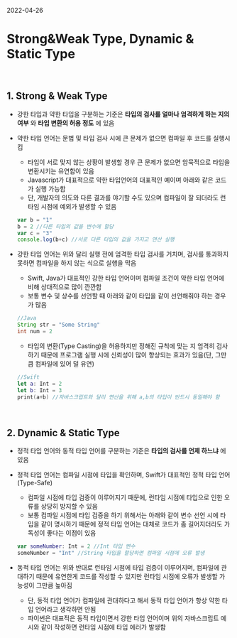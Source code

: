 2022-04-26

# Strong&Weak Type, Dynamic & Static Type

​    

## 1. Strong & Weak Type

- 강한 타입과 약한 타입을 구분하는 기준은 __타입의 검사를 얼마나 엄격하게 하는 지의 여부__ 와 __타입 변환의 허용 정도__ 에 있음

- 약한 타입 언어는 문법 및 타입 검사 시에 큰 문제가 없으면 컴파일 후 코드를 실행시킴

  - 타입이 서로 맞지 않는 상황이 발생할 경우 큰 문제가 없으면 암묵적으로 타입을 변환시키는 유연함이 있음
  - Javascript가 대표적으로 약한 타입언어의 대표적인 예이며 아래와 같은 코드가 실행 가능함
  - 단, 개발자의 의도와 다른 결과를 야기할 수도 있으며 컴파일이 잘 되더라도 런타임 시점에 예외가 발생할 수 있음

  ```javascript
  var b = "1"
  b = 2 //다른 타입의 값을 변수에 할당
  var c = "3"
  console.log(b+c) //서로 다른 타입의 값을 가지고 연산 실행
  ```

- 강한 타입 언어는 위와 달리 실행 전에 엄격한 타입 검사를 거치며, 검사를 통과하지 못하면 컴파일을 하지 않는 식으로 실행을 막음

  - Swift, Java가 대표적인 강한 타입 언어이며 컴파일 조건이 약한 타입 언어에 비해 상대적으로 많이 깐깐함
  - 보통 변수 및 상수를 선언할 때 아래와 같이 타입을 같이 선언해줘야 하는 경우가 많음

  ```java
  //Java
  String str = "Some String"
  int num = 2
  ```

  - 타입의 변환(Type Casting)을 허용하지만 정해진 규칙에 맞는 지 엄격히 검사하기 때문에 프로그램 실행 시에 신뢰성이 많이 향상되는 효과가 있음(단, 그만큼 컴파일에 있어 덜 유연)

  ```swift
  //Swift
  let a: Int = 2
  let b: Int = 3
  print(a+b) //자바스크립트와 달리 연산을 위해 a,b의 타입이 반드시 동일해야 함
  ```

​    

## 2. Dynamic & Static Type

- 정적 타입 언어와 동적 타입 언어를 구분하는 기준은 __타입의 검사를 언제 하느냐__ 에 있음

- 정적 타입 언어는 컴파일 시점에 타입을 확인하며, Swift가 대표적인 정적 타입 언어(Type-Safe) 

  - 컴파일 시점에 타입 검증이 이루어지기 때문에, 런타임 시점에 타입으로 인한 오류를 상당히 방지할 수 있음
  - 보통 컴파일 시점에 타입 검증을 하기 위해서는 아래와 같이 변수 선언 시에 타입을 같이 명시하기 때문에 정적 타입 언어는 대체로 코드가 좀 길어지더라도 가독성이 좋다는 이점이 있음

  ```swift
  var someNumber: Int = 2 //Int 타입 변수
  someNumber = "Int" //String 타입을 할당하면 컴파일 시점에 오류 발생
  ```

- 동적 타입 언어는 위와 반대로 런타임 시점에 타입 검증이 이루어지며, 컴파일에 관대하기 때문에 유연한게 코드를 작성할 수 있지만 런타임 시점에 오류가 발생할 가능성이 그만큼 높아짐

  - 단, 동적 타입 언어가 컴파일에 관대하다고 해서 동적 타입 언어가 항상 약한 타입 언어라고 생각하면 안됨
  - 파이썬은 대표적은 동적 타입이면서 강한 타입 언어이며 위의 자바스크립트 예시와 같이 작성하면 런타임 시점에 타입 에러가 발생함